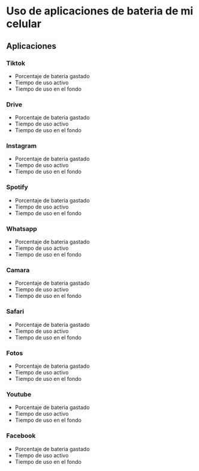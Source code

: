 # Uso de aplicaciones de bateria de mi celular

## Aplicaciones

### Tiktok
- Porcentaje de bateria gastado
- Tiempo de uso activo
- Tiempo de uso en el fondo

### Drive
- Porcentaje de bateria gastado
- Tiempo de uso activo
- Tiempo de uso en el fondo

### Instagram
- Porcentaje de bateria gastado
- Tiempo de uso activo
- Tiempo de uso en el fondo

### Spotify
- Porcentaje de bateria gastado
- Tiempo de uso activo
- Tiempo de uso en el fondo

### Whatsapp
- Porcentaje de bateria gastado
- Tiempo de uso activo
- Tiempo de uso en el fondo

### Camara
- Porcentaje de bateria gastado
- Tiempo de uso activo
- Tiempo de uso en el fondo

### Safari
- Porcentaje de bateria gastado
- Tiempo de uso activo
- Tiempo de uso en el fondo

### Fotos
- Porcentaje de bateria gastado
- Tiempo de uso activo
- Tiempo de uso en el fondo

### Youtube
- Porcentaje de bateria gastado
- Tiempo de uso activo
- Tiempo de uso en el fondo

### Facebook
- Porcentaje de bateria gastado
- Tiempo de uso activo
- Tiempo de uso en el fondo